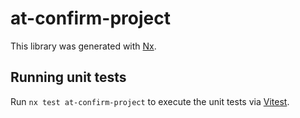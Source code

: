 # at-confirm-project

This library was generated with [Nx](https://nx.dev).

## Running unit tests

Run `nx test at-confirm-project` to execute the unit tests via [Vitest](https://vitest.dev/).
